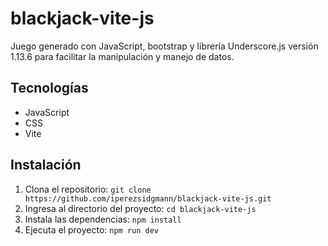 # blackjack-vite-js

Juego generado con JavaScript, bootstrap y librería Underscore.js versión 1.13.6 para facilitar la manipulación y manejo de datos.

## Tecnologías

- JavaScript
- CSS
- Vite

## Instalación

1. Clona el repositorio: `git clone https://github.com/iperezsidgmann/blackjack-vite-js.git`
2. Ingresa al directorio del proyecto: `cd blackjack-vite-js`
3. Instala las dependencias: `npm install`
4. Ejecuta el proyecto: `npm run dev`
